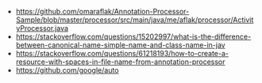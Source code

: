 - https://github.com/omaraflak/Annotation-Processor-Sample/blob/master/processor/src/main/java/me/aflak/processor/ActivityProcessor.java
- https://stackoverflow.com/questions/15202997/what-is-the-difference-between-canonical-name-simple-name-and-class-name-in-jav
- https://stackoverflow.com/questions/61218193/how-to-create-a-resource-with-spaces-in-file-name-from-annotation-processor
- https://github.com/google/auto
